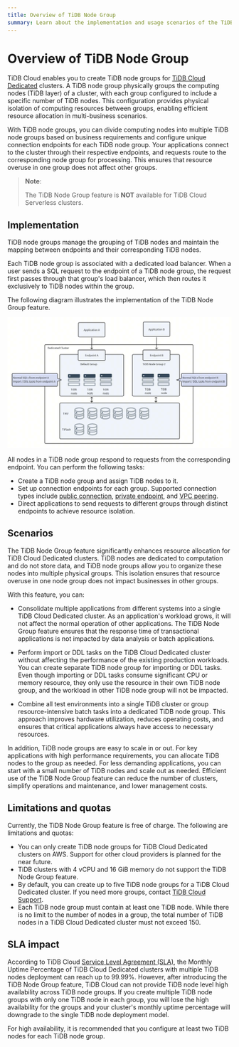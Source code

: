 ```yaml
---
title: Overview of TiDB Node Group 
summary: Learn about the implementation and usage scenarios of the TiDB Node Group feature.
---
```


# Overview of TiDB Node Group

TiDB Cloud enables you to create TiDB node groups for [TiDB Cloud Dedicated](/tidb-cloud/select-cluster-tier.md#tidb-cloud-dedicated) clusters. A TiDB node group physically groups the computing nodes (TiDB layer) of a cluster, with each group configured to include a specific number of TiDB nodes. This configuration provides physical isolation of computing resources between groups, enabling efficient resource allocation in multi-business scenarios.

With TiDB node groups, you can divide computing nodes into multiple TiDB node groups based on business requirements and configure unique connection endpoints for each TiDB node group. Your applications connect to the cluster through their respective endpoints, and requests route to the corresponding node group for processing. This ensures that resource overuse in one group does not affect other groups.

> **Note**:
>
> The TiDB Node Group feature is **NOT** available for TiDB Cloud Serverless clusters.

## Implementation

TiDB node groups manage the grouping of TiDB nodes and maintain the mapping between endpoints and their corresponding TiDB nodes.

Each TiDB node group is associated with a dedicated load balancer. When a user sends a SQL request to the endpoint of a TiDB node group, the request first passes through that group's load balancer, which then routes it exclusively to TiDB nodes within the group.

The following diagram illustrates the implementation of the TiDB Node Group feature.

![The implementation of the TiDB Node Group feature](/media/tidb-cloud/implementation-of-tidb-node-group.png)

All nodes in a TiDB node group respond to requests from the corresponding endpoint. You can perform the following tasks:

- Create a TiDB node group and assign TiDB nodes to it.
- Set up connection endpoints for each group. Supported connection types include [public connection](/tidb-cloud/tidb-node-group-management.md#connect-via-public-connection), [private endpoint](/tidb-cloud/tidb-node-group-management.md#connect-via-private-endpoint), and [VPC peering](/tidb-cloud/tidb-node-group-management.md#connect-via-vpc-peering).
- Direct applications to send requests to different groups through distinct endpoints to achieve resource isolation.

## Scenarios 

The TiDB Node Group feature significantly enhances resource allocation for TiDB Cloud Dedicated clusters. TiDB nodes are dedicated to computation and do not store data, and TiDB node groups allow you to organize these nodes into multiple physical groups. This isolation ensures that resource overuse in one node group does not impact businesses in other groups.

With this feature, you can:

- Consolidate multiple applications from different systems into a single TiDB Cloud Dedicated cluster. As an application's workload grows, it will not affect the normal operation of other applications. The TiDB Node Group feature ensures that the response time of transactional applications is not impacted by data analysis or batch applications.

- Perform import or DDL tasks on the TiDB Cloud Dedicated cluster without affecting the performance of the existing production workloads. You can create separate TiDB node group for importing or DDL tasks. Even though importing or DDL tasks consume significant CPU or memory resource, they only use the resource in their own TiDB node group, and the workload in other TiDB node group will not be impacted. 

- Combine all test environments into a single TiDB cluster or group resource-intensive batch tasks into a dedicated TiDB node group. This approach improves hardware utilization, reduces operating costs, and ensures that critical applications always have access to necessary resources.

In addition, TiDB node groups are easy to scale in or out. For key applications with high performance requirements, you can allocate TiDB nodes to the group as needed. For less demanding applications, you can start with a small number of TiDB nodes and scale out as needed. Efficient use of the TiDB Node Group feature can reduce the number of clusters, simplify operations and maintenance, and lower management costs.

## Limitations and quotas

Currently, the TiDB Node Group feature is free of charge. The following are limitations and quotas:

- You can only create TiDB node groups for TiDB Cloud Dedicated clusters on AWS. Support for other cloud providers is planned for the near future.
- TiDB clusters with 4 vCPU and 16 GiB memory do not support the TiDB Node Group feature.
- By default, you can create up to five TiDB node groups for a TiDB Cloud Dedicated cluster. If you need more groups, contact [TiDB Cloud Support](/tidb-cloud/tidb-cloud-support.md). 
- Each TiDB node group must contain at least one TiDB node. While there is no limit to the number of nodes in a group, the total number of TiDB nodes in a TiDB Cloud Dedicated cluster must not exceed 150.

## SLA impact

According to TiDB Cloud [Service Level Agreement (SLA)](https://www.pingcap.com/legal/service-level-agreement-for-tidb-cloud-services/), the Monthly Uptime Percentage of TiDB Cloud Dedicated clusters with multiple TiDB nodes deployment can reach up to 99.99%. However, after introducing the TiDB Node Group feature, TiDB Cloud can not provide TiDB node level high availability across TiDB node groups. If you create multiple TiDB node groups with only one TiDB node in each group, you will lose the high availability for the groups and your cluster's monthly uptime percentage will downgrade to the single TiDB node deployment model.   

For high availability, it is recommended that you configure at least two TiDB nodes for each TiDB node group.
